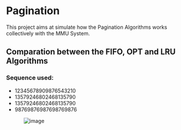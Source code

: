 <h1>Pagination</h1>

<p>This project aims at simulate how the Pagination Algorithms works collectively with the MMU System.</p>


<h2>Comparation between the FIFO, OPT and LRU Algorithms</h2>

<h3>Sequence used:</h3>
<ul>
  <li>12345678909876543210</li>
  <li>13579246802468135790</li>
  <li>13579246802468135790</li>
  <li>98769876987698769876</li>
<ul>

![image](https://github.com/DreaMagici4n/pagination/assets/102836495/40419c96-22ad-40b5-a05a-caf7d273eb71)
